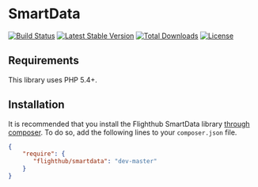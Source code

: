 SmartData
=========

[![Build Status](https://img.shields.io/travis/flighthub/smartdata/master.svg?style=flat)](https://travis-ci.org/flighthub/smartdata)
[![Latest Stable Version](http://img.shields.io/packagist/v/flighthub/smartdata.svg?style=flat)](https://packagist.org/packages/flighthub/smartdata)
[![Total Downloads](https://img.shields.io/packagist/dm/flighthub/smartdata.svg?style=flat)](https://packagist.org/packages/flighthub/smartdata)
[![License](https://img.shields.io/packagist/l/flighthub/smartdata.svg?style=flat)](https://packagist.org/packages/flighthub/smartdata)

## Requirements

This library uses PHP 5.4+.

## Installation

It is recommended that you install the Flighthub SmartData library [through composer](http://getcomposer.org/). To do so, add the following lines to your ``composer.json`` file.

```json
{
    "require": {
       "flighthub/smartdata": "dev-master"
    }
}
```
